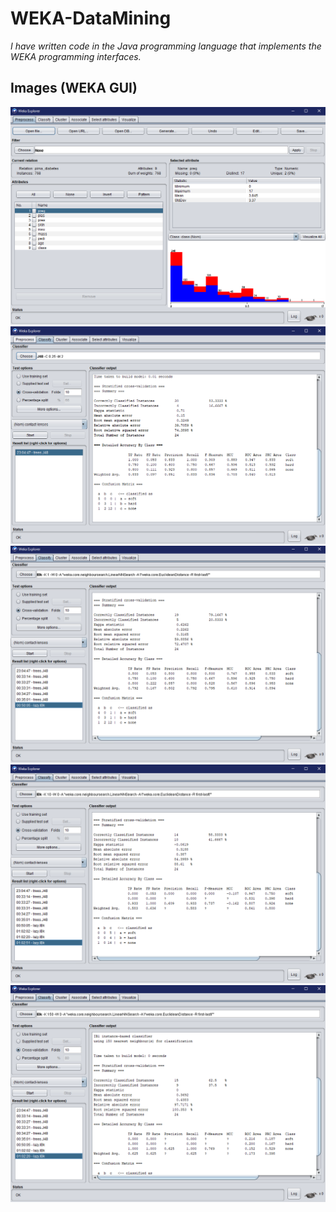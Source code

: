 # WEKA-DataMining
<p><em>I have written code in the Java programming language that implements the WEKA programming interfaces. </p></em>

## Images (WEKA GUI)
![](/img/b_diabetes.PNG)
![](/img/b_j48.PNG)
![](/img/c_Ibk_lazy.PNG)
![](/img/c_10.PNG)
![](/img/c_150.PNG)
